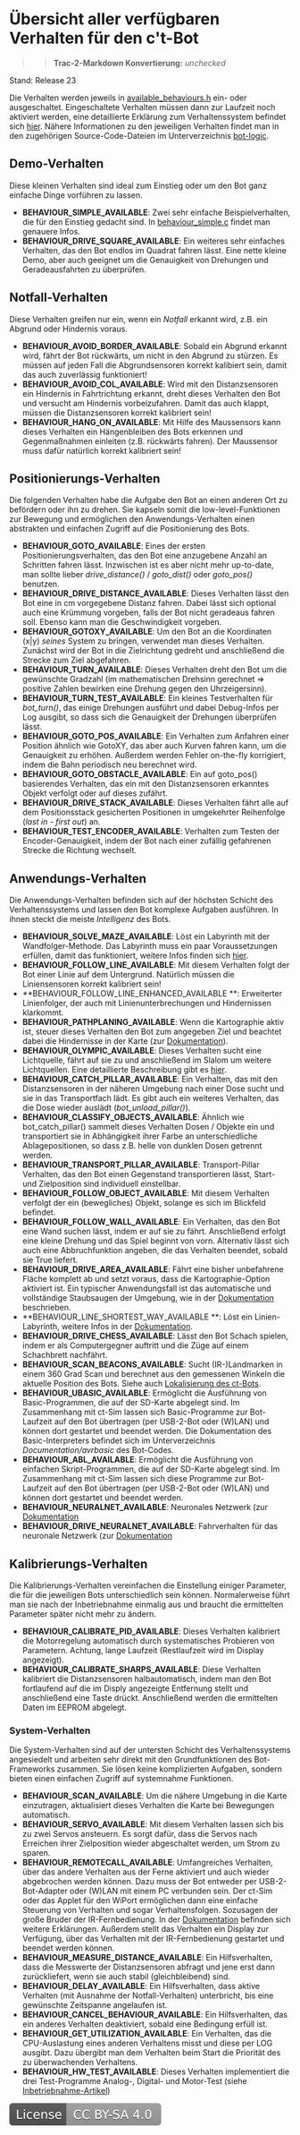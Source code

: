 # Übersicht aller verfügbaren Verhalten für den c't-Bot

>> **Trac-2-Markdown Konvertierung:** *unchecked*

Stand: Release 23

Die Verhalten werden jeweils in [available_behaviours.h](https://github.com/tsandmann/ct-bot/blob/master/include/bot-logic/available_behaviours.h) ein- oder ausgeschaltet. Eingeschaltete Verhalten müssen dann zur Laufzeit noch aktiviert werden, eine detaillierte Erklärung zum Verhaltenssystem befindet sich [hier](https://www.heise.de/ct/artikel/Ausgang-gesucht-290460.html).
Nähere Informationen zu den jeweiligen Verhalten findet man in den zugehörigen Source-Code-Dateien im Unterverzeichnis [bot-logic](https://github.com/tsandmann/ct-bot/tree/master/bot-logic).

## Demo-Verhalten

Diese kleinen Verhalten sind ideal zum Einstieg oder um den Bot ganz einfache Dinge vorführen zu lassen.

* **BEHAVIOUR_SIMPLE_AVAILABLE**: Zwei sehr einfache Beispielverhalten, die für den Einstieg gedacht sind. In [behaviour_simple.c](https://github.com/tsandmann/ct-bot/blob/master/bot-logic/behaviour_simple.c) findet man genauere Infos.
* **BEHAVIOUR_DRIVE_SQUARE_AVAILABLE**: Ein weiteres sehr einfaches Verhalten, das den Bot endlos im Quadrat fahren lässt. Eine nette kleine Demo, aber auch geeignet um die Genauigkeit von Drehungen und Geradeausfahrten zu überprüfen.

## Notfall-Verhalten

Diese Verhalten greifen nur ein, wenn ein *Notfall* erkannt wird, z.B. ein Abgrund oder Hindernis voraus.

* **BEHAVIOUR_AVOID_BORDER_AVAILABLE**: Sobald ein Abgrund erkannt wird, fährt der Bot rückwärts, um nicht in den Abgrund zu stürzen. Es müssen auf jeden Fall die Abgrundsensoren korrekt kalibiert sein, damit das auch zuverlässig funktioniert!
* **BEHAVIOUR_AVOID_COL_AVAILABLE**: Wird mit den Distanzsensoren ein Hindernis in Fahrtrichtung erkannt, dreht dieses Verhalten den Bot und versucht am Hindernis vorbeizufahren. Damit das auch klappt, müssen die Distanzsensoren korrekt kalibriert sein!
* **BEHAVIOUR_HANG_ON_AVAILABLE**: Mit Hilfe des Maussensors kann dieses Verhalten ein Hängenbleiben des Bots erkennen und Gegenmaßnahmen einleiten (z.B. rückwärts fahren). Der Maussensor muss dafür natürlich korrekt kalibriert sein!

## Positionierungs-Verhalten

Die folgenden Verhalten habe die Aufgabe den Bot an einen anderen Ort zu befördern oder ihn zu drehen. Sie kapseln somit die low-level-Funktionen zur Bewegung und ermöglichen den Anwendungs-Verhalten einen abstrakten und einfachen Zugriff auf die Positionierung des Bots.

* **BEHAVIOUR_GOTO_AVAILABLE**: Eines der ersten Positionierungsverhalten, das den Bot eine anzugebene Anzahl an Schritten fahren lässt. Inzwischen ist es aber nicht mehr up-to-date, man sollte lieber *drive_distance()* / *goto_dist()* oder *goto_pos()* benutzen.
* **BEHAVIOUR_DRIVE_DISTANCE_AVAILABLE**: Dieses Verhalten lässt den Bot eine in cm vorgegebene Distanz fahren. Dabei lässt sich optional auch eine Krümmung vorgeben, falls der Bot nicht geradeaus fahren soll. Ebenso kann man die Geschwindigkeit vorgeben.
* **BEHAVIOUR_GOTOXY_AVAILABLE**: Um den Bot an die Koordinaten (x|y) *seines* System zu bringen, verwendet man dieses Verhalten. Zunächst wird der Bot in die Zielrichtung gedreht und anschließend die Strecke zum Ziel abgefahren.
* **BEHAVIOUR_TURN_AVAILABLE**: Dieses Verhalten dreht den Bot um die gewünschte Gradzahl (im mathematischen Drehsinn gerechnet => positive Zahlen bewirken eine Drehung gegen den Uhrzeigersinn).
* **BEHAVIOUR_TURN_TEST_AVAILABLE**: Ein kleines Testverhalten für *bot_turn()*, das einige Drehungen ausführt und dabei Debug-Infos per Log ausgibt, so dass sich die Genauigkeit der Drehungen überprüfen lässt.
* **BEHAVIOUR_GOTO_POS_AVAILABLE**: Ein Verhalten zum Anfahren einer Position ähnlich wie GotoXY, das aber auch Kurven fahren kann, um die Genauigkeit zu erhöhen. Außerdem werden Fehler on-the-fly korrigiert, indem die Bahn periodisch neu berechnet wird.
* **BEHAVIOUR_GOTO_OBSTACLE_AVAILABLE**: Ein auf goto_pos() basierendes Verhalten, das ein mit den Distanzsensoren erkanntes Objekt verfolgt oder auf dieses zufährt.
* **BEHAVIOUR_DRIVE_STACK_AVAILABLE**: Dieses Verhalten fährt alle auf dem Positionsstack gesicherten Positionen in umgekehrter Reihenfolge (*last in - first out*) an.
* **BEHAVIOUR_TEST_ENCODER_AVAILABLE**: Verhalten zum Testen der Encoder-Genauigkeit, indem der Bot nach einer zufällig gefahrenen Strecke die Richtung wechselt.

## Anwendungs-Verhalten

Die Anwendungs-Verhalten befinden sich auf der höchsten Schicht des Verhaltenssystems und lassen den Bot komplexe Aufgaben ausführen. In ihnen steckt die meiste *Intelligenz* des Bots.

* **BEHAVIOUR_SOLVE_MAZE_AVAILABLE**: Löst ein Labyrinth mit der Wandfolger-Methode. Das Labyrinth muss ein paar Voraussetzungen erfüllen, damit das funktioniert, weitere Infos finden sich [hier](https://www.heise.de/ct/artikel/Ausgang-gesucht-290460.html).
* **BEHAVIOUR_FOLLOW_LINE_AVAILABLE**: Mit diesem Verhalten folgt der Bot einer Linie auf dem Untergrund. Natürlich müssen die Liniensensoren korrekt kalibriert sein!
* **BEHAVIOUR_FOLLOW_LINE_ENHANCED_AVAILABLE **: Erweiterter Linienfolger, der auch mit Linienunterbrechungen und Hindernissen klarkommt.
* **BEHAVIOUR_PATHPLANING_AVAILABLE**: Wenn die Kartographie aktiv ist, steuer dieses Verhalten den Bot zum angegeben Ziel und beachtet dabei die Hindernisse in der Karte (zur [Dokumentation](../DokuPathplaning/DokuPathplaning.md)).
* **BEHAVIOUR_OLYMPIC_AVAILABLE**: Dieses Verhalten sucht eine Lichtquelle, fährt auf sie zu und anschließend im Slalom um weitere Lichtquellen. Eine detaillierte Beschreibung gibt es [hier](https://www.heise.de/ct/artikel/Hohe-Schule-290392.html).
* **BEHAVIOUR_CATCH_PILLAR_AVAILABLE**: Ein Verhalten, das mit den Distanzsensoren in der näheren Umgebung nach einer Dose sucht und sie in das Transportfach lädt. Es gibt auch ein weiteres Verhalten, das die Dose wieder auslädt (*bot_unload_pillar()*).
* **BEHAVIOUR_CLASSIFY_OBJECTS_AVAILABLE**: Ähnlich wie bot_catch_pillar() sammelt dieses Verhalten Dosen / Objekte ein und transportiert sie in Abhängigkeit ihrer Farbe an unterschiedliche Ablagepositionen, so dass z.B. helle von dunklen Dosen getrennt werden.
* **BEHAVIOUR_TRANSPORT_PILLAR_AVAILABLE**: Transport-Pillar Verhalten, das den Bot einen Gegenstand transportieren lässt, Start- und Zielposition sind individuell einstellbar.
* **BEHAVIOUR_FOLLOW_OBJECT_AVAILABLE**: Mit diesem Verhalten verfolgt der ein (bewegliches) Objekt, solange es sich im Blickfeld befindet.
* **BEHAVIOUR_FOLLOW_WALL_AVAILABLE**: Ein Verhalten, das den Bot eine Wand suchen lässt, indem er auf sie zu fährt. Anschließend erfolgt eine kleine Drehung und das Spiel beginnt von vorn. Alternativ lässt sich auch eine Abbruchfunktion angeben, die das Verhalten beendet, sobald sie True liefert.
* **BEHAVIOUR_DRIVE_AREA_AVAILABLE**: Fährt eine bisher unbefahrene Fläche komplett ab und setzt voraus, dass die Kartographie-Option aktiviert ist. Ein typischer Anwendungsfall ist das automatische und vollständige Staubsaugen der Umgebung, wie in der [Dokumentation](../DokuDriveArea/DokuDriveArea.md) beschrieben.
* **BEHAVIOUR_LINE_SHORTEST_WAY_AVAILABLE **: Löst ein Linien-Labyrinth, weitere Infos in der [Dokumentation](../DokuLineShortestWay/DokuLineShortestWay.md).
* **BEHAVIOUR_DRIVE_CHESS_AVAILABLE**: Lässt den Bot Schach spielen, indem er als Computergegner auftritt und die Züge auf einem Schachbrett nachfährt.
* **BEHAVIOUR_SCAN_BEACONS_AVAILABLE**: Sucht (IR-)Landmarken in einem 360 Grad Scan und berechnet aus den gemessenen Winkeln die aktuelle Position des Bots. Siehe auch [Lokalisierung des ct-Bots](../Localization/Localization.md).
* **BEHAVIOUR_UBASIC_AVAILABLE**: Ermöglicht die Ausführung von Basic-Programmen, die auf der SD-Karte abgelegt sind. Im Zusammenhang mit ct-Sim lassen sich Basic-Programme zur Bot-Laufzeit auf den Bot übertragen (per USB-2-Bot oder (W)LAN) und können dort gestartet und beendet werden. Die Dokumentation des Basic-Interpreters befindet sich im Unterverzeichnis *Documentation/avrbasic* des Bot-Codes.
* **BEHAVIOUR_ABL_AVAILABLE**: Ermöglicht die Ausführung von einfachen Skript-Programmen, die auf der SD-Karte abgelegt sind. Im Zusammenhang mit ct-Sim lassen sich diese Programme zur Bot-Laufzeit auf den Bot übertragen (per USB-2-Bot oder (W)LAN) und können dort gestartet und beendet werden.
* **BEHAVIOUR_NEURALNET_AVAILABLE**: Neuronales Netzwerk (zur [Dokumentation](../Doku_Neuralnet/dok_bot_nn.htm)
* **BEHAVIOUR_DRIVE_NEURALNET_AVAILABLE**: Fahrverhalten für das neuronale Netzwerk (zur [Dokumentation](../Doku_Neuralnet/dok_bot_nn.htm)

## Kalibrierungs-Verhalten

Die Kalibrierungs-Verhalten vereinfachen die Einstellung einiger Parameter, die für die jeweiligen Bots unterschiedlich sein können. Normalerweise führt man sie nach der Inbetriebnahme einmalig aus und braucht die ermittelten Parameter später nicht mehr zu ändern.

* **BEHAVIOUR_CALIBRATE_PID_AVAILABLE**: Dieses Verhalten kalibriert die Motorregelung automatisch durch systematisches Probieren von Parametern. Achtung, lange Laufzeit (Restlaufzeit wird im Display angezeigt).
* **BEHAVIOUR_CALIBRATE_SHARPS_AVAILABLE**: Diese Verhalten kalibriert die Distanzsensoren halbautomatisch, indem man den Bot fortlaufend auf die im Disply angezeigte Entfernung stellt und anschließend eine Taste drückt. Anschließend werden die ermittelten Daten im EEPROM abgelegt.

### System-Verhalten

Die System-Verhalten sind auf der untersten Schicht des Verhaltenssystems angesiedelt und arbeiten sehr direkt mit den Grundfunktionen des Bot-Frameworks zusammen. Sie lösen keine komplizierten Aufgaben, sondern bieten einen einfachen Zugriff auf systemnahme Funktionen.

* **BEHAVIOUR_SCAN_AVAILABLE**: Um die nähere Umgebung in die Karte einzutragen, aktualisiert dieses Verhalten die Karte bei Bewegungen automatisch.
* **BEHAVIOUR_SERVO_AVAILABLE**: Mit diesem Verhalten lassen sich bis zu zwei Servos ansteuern. Es sorgt dafür, dass die Servos nach Erreichen ihrer Zielposition wieder abgeschaltet werden, um Strom zu sparen.
* **BEHAVIOUR_REMOTECALL_AVAILABLE**: Umfangreiches Verhalten, über das andere Verhalten aus der Ferne aktiviert und auch wieder abgebrochen werden können. Dazu muss der Bot entweder per USB-2-Bot-Adapter oder (W)LAN mit einem PC verbunden sein. Der ct-Sim oder das Applet für den WiPort ermöglichen dann eine einfache Steuerung von Verhalten und sogar Verhaltensfolgen. Sozusagen der große Bruder der IR-Fernbedienung. In der [Dokumentation](../RemoteCall/RemoteCall.md) befinden sich weitere Erklärungen. Außerdem stellt das Verhalten ein Display zur Verfügung, über das Verhalten mit der IR-Fernbedienung gestartet und beendet werden können.
* **BEHAVIOUR_MEASURE_DISTANCE_AVAILABLE**: Ein Hilfsverhalten, dass die Messwerte der Distanzsensoren abfragt und jene erst dann zurückliefert, wenn sie auch stabil (gleichbleibend) sind.
* **BEHAVIOUR_DELAY_AVAILABLE**: Ein Hilfsverhalten, dass aktive Verhalten (mit Ausnahme der Notfall-Verhalten) unterbricht, bis eine gewünschte Zeitspanne angelaufen ist.
* **BEHAVIOUR_CANCEL_BEHAVIOUR_AVAILABLE**: Ein Hilfsverhalten, das ein anderes Verhalten deaktiviert, sobald eine Bedingung erfüll ist.
* **BEHAVIOUR_GET_UTILIZATION_AVAILABLE**: Ein Verhalten, das die CPU-Auslastung eines anderen Verhaltens misst und diese per LOG ausgibt. Dazu übergibt man dem Verhalten beim Start die Priorität des zu überwachenden Verhaltens.
* **BEHAVIOUR_HW_TEST_AVAILABLE**: Dieses Verhalten implementiert die drei Test-Programme Analog-, Digital- und Motor-Test (siehe [Inbetriebnahme-Artikel](../ct-Bot-Hardware/ct-Bot-Hardware.md#Aufbau-und-Montage))

[![License: CC BY-SA 4.0](../../License.svg)](https://creativecommons.org/licenses/by-sa/4.0/)
